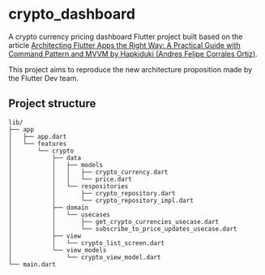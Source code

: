 # crypto_dashboard

A crypto currency pricing dashboard Flutter project built based on the article [Architecting Flutter Apps the Right Way: A Practical Guide with Command Pattern and MVVM by Hapkiduki (Andres Felipe Corrales Ortiz)](https://hapkiduki.medium.com/architecting-flutter-apps-the-right-way-a-practical-guide-with-command-pattern-and-mvvm-55fbff068186).

This project aims to reproduce the new architecture proposition made by the Flutter Dev team.

## Project structure
```
lib/
├── app
│   ├── app.dart
│   └── features
│       └── crypto
│           ├── data
│           │   ├── models
│           │   │   ├── crypto_currency.dart
│           │   │   └── price.dart
│           │   └── respositories
│           │       ├── crypto_repository.dart
│           │       └── crypto_repository_impl.dart
│           ├── domain
│           │   └── usecases
│           │       ├── get_crypto_currencies_usecase.dart
│           │       └── subscribe_to_price_updates_usecase.dart
│           ├── view
│           │   └── crypto_list_screen.dart
│           └── view_models
│               └── crypto_view_model.dart
└── main.dart
```